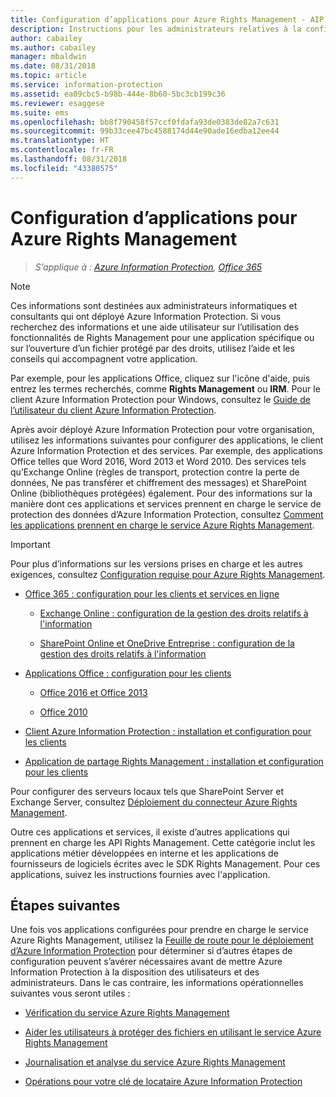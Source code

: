 ```yaml
---
title: Configuration d’applications pour Azure Rights Management - AIP
description: Instructions pour les administrateurs relatives à la configuration d’applications et de services pour prendre en charge le service de protection Azure Rights Management d’Azure Information Protection. par exemple des applications Office telles que Word 2013 et Word 2010, et des services tels qu’Exchange Online (règles de transport, protection contre la perte de données, Ne pas transférer et chiffrement des messages) et SharePoint Online (bibliothèques protégées).
author: cabailey
ms.author: cabailey
manager: mbaldwin
ms.date: 08/31/2018
ms.topic: article
ms.service: information-protection
ms.assetid: ea09cbc5-b98b-444e-8b60-5bc3cb199c36
ms.reviewer: esaggese
ms.suite: ems
ms.openlocfilehash: bb8f790458f57ccf0fdafa93de0383de82a7c631
ms.sourcegitcommit: 99b33cee47bc4588174d44e90ade16edba12ee44
ms.translationtype: HT
ms.contentlocale: fr-FR
ms.lasthandoff: 08/31/2018
ms.locfileid: "43380575"
---
```

# <a name="configuring-applications-for-azure-rights-management"></a>Configuration d’applications pour Azure Rights Management

>*S’applique à : [Azure Information Protection](https://azure.microsoft.com/pricing/details/information-protection), [Office 365](http://download.microsoft.com/download/E/C/F/ECF42E71-4EC0-48FF-AA00-577AC14D5B5C/Azure_Information_Protection_licensing_datasheet_EN-US.pdf)*

> [!NOTE]
> Ces informations sont destinées aux administrateurs informatiques et consultants qui ont déployé Azure Information Protection. Si vous recherchez des informations et une aide utilisateur sur l’utilisation des fonctionnalités de Rights Management pour une application spécifique ou sur l’ouverture d’un fichier protégé par des droits, utilisez l’aide et les conseils qui accompagnent votre application.
>
> Par exemple, pour les applications Office, cliquez sur l'icône d'aide, puis entrez les termes recherchés, comme **Rights Management** ou **IRM**. Pour le client Azure Information Protection pour Windows, consultez le [Guide de l’utilisateur du client Azure Information Protection](./rms-client/client-user-guide.md).

Après avoir déployé Azure Information Protection pour votre organisation, utilisez les informations suivantes pour configurer des applications, le client Azure Information Protection et des services. Par exemple, des applications Office telles que Word 2016, Word 2013 et Word 2010. Des services tels qu’Exchange Online (règles de transport, protection contre la perte de données, Ne pas transférer et chiffrement des messages) et SharePoint Online (bibliothèques protégées) également. Pour des informations sur la manière dont ces applications et services prennent en charge le service de protection des données d’Azure Information Protection, consultez [Comment les applications prennent en charge le service Azure Rights Management](applications-support.md).

> [!IMPORTANT]
> Pour plus d’informations sur les versions prises en charge et les autres exigences, consultez [Configuration requise pour Azure Rights Management](requirements.md).

-   [Office 365 : configuration pour les clients et services en ligne](configure-office365.md)

    -   [Exchange Online : configuration de la gestion des droits relatifs à l'information](configure-office365.md#exchange-online-irm-configuration)

    -   [SharePoint Online et OneDrive Entreprise : configuration de la gestion des droits relatifs à l'information](configure-office365.md#sharepoint-online-and-onedrive-for-business-irm-configuration)

- [Applications Office : configuration pour les clients](configure-office-apps.md)

    -   [Office 2016 et Office 2013](configure-office-apps.md#office-2016-and-office-2013)

    -   [Office 2010](configure-office-apps.md#office-2010)

-   [Client Azure Information Protection : installation et configuration pour les clients](configure-sharing-app.md)

-   [Application de partage Rights Management : installation et configuration pour les clients](configure-sharing-app.md)


Pour configurer des serveurs locaux tels que SharePoint Server et Exchange Server, consultez [Déploiement du connecteur Azure Rights Management](deploy-rms-connector.md).

Outre ces applications et services, il existe d’autres applications qui prennent en charge les API Rights Management. Cette catégorie inclut les applications métier développées en interne et les applications de fournisseurs de logiciels écrites avec le SDK Rights Management. Pour ces applications, suivez les instructions fournies avec l'application.

## <a name="next-steps"></a>Étapes suivantes
Une fois vos applications configurées pour prendre en charge le service Azure Rights Management, utilisez la [Feuille de route pour le déploiement d’Azure Information Protection](deployment-roadmap.md) pour déterminer si d’autres étapes de configuration peuvent s’avérer nécessaires avant de mettre Azure Information Protection à la disposition des utilisateurs et des administrateurs. Dans le cas contraire, les informations opérationnelles suivantes vous seront utiles :

- [Vérification du service Azure Rights Management](verify.md)

- [Aider les utilisateurs à protéger des fichiers en utilisant le service Azure Rights Management](help-users.md)

- [Journalisation et analyse du service Azure Rights Management](log-analyze-usage.md)

- [Opérations pour votre clé de locataire Azure Information Protection](operations-tenant-key.md)


